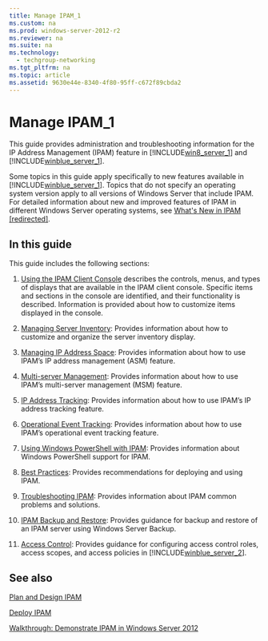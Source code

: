 ```yaml
---
title: Manage IPAM_1
ms.custom: na
ms.prod: windows-server-2012-r2
ms.reviewer: na
ms.suite: na
ms.technology: 
  - techgroup-networking
ms.tgt_pltfrm: na
ms.topic: article
ms.assetid: 9630e44e-8340-4f80-95ff-c672f89cbda2
---
```

# Manage IPAM_1
This guide provides administration and troubleshooting information for the IP Address Management \(IPAM\) feature in [!INCLUDE[win8_server_1](../Token/win8_server_1_md.md)] and [!INCLUDE[winblue_server_1](../Token/winblue_server_1_md.md)].  
  
Some topics in this guide apply specifically to new features available in [!INCLUDE[winblue_server_1](../Token/winblue_server_1_md.md)]. Topics that do not specify an operating system version apply to all versions of Windows Server that include IPAM. For detailed information about new and improved features of IPAM in different Windows Server operating systems, see [What's New in IPAM \[redirected\]](assetId:///7c63bdb6-af0f-4fbf-ace9-10b807bfeede).  
  
## In this guide  
This guide includes the following sections:  
  
1.  [Using the IPAM Client Console](../Topic/Using-the-IPAM-Client-Console.md) describes the controls, menus, and types of displays that are available in the IPAM client console. Specific items and sections in the console are identified, and their functionality is described. Information is provided about how to customize items displayed in the console.  
  
2.  [Managing Server Inventory](../Topic/Managing-Server-Inventory.md): Provides information about how to customize and organize the server inventory display.  
  
3.  [Managing IP Address Space](../Topic/Managing-IP-Address-Space.md): Provides information about how to use IPAM’s IP address management \(ASM\) feature.  
  
4.  [Multi-server Management](../Topic/Multi-server-Management.md): Provides information about how to use IPAM’s multi\-server management \(MSM\) feature.  
  
5.  [IP Address Tracking](../Topic/IP-Address-Tracking.md): Provides information about how to use IPAM’s IP address tracking feature.  
  
6.  [Operational Event Tracking](../Topic/Operational-Event-Tracking.md): Provides information about how to use IPAM’s operational event tracking feature.  
  
7.  [Using Windows PowerShell with IPAM](../Topic/Using-Windows-PowerShell-with-IPAM.md): Provides information about Windows PowerShell support for IPAM.  
  
8.  [Best Practices](../Topic/Best-Practices.md): Provides recommendations for deploying and using IPAM.  
  
9. [Troubleshooting IPAM](../Topic/Troubleshooting-IPAM.md): Provides information about IPAM common problems and solutions.  
  
10. [IPAM Backup and Restore](../Topic/IPAM-Backup-and-Restore.md): Provides guidance for backup and restore of an IPAM server using Windows Server Backup.  
  
11. [Access Control](../Topic/Access-Control.md): Provides guidance for configuring access control roles, access scopes, and access policies in [!INCLUDE[winblue_server_2](../Token/winblue_server_2_md.md)].  
  
## See also  
[Plan and Design IPAM](../Topic/Plan-and-Design-IPAM.md)  
  
[Deploy IPAM](../Topic/Deploy-IPAM.md)  
  
[Walkthrough: Demonstrate IPAM in Windows Server 2012](../Topic/Walkthrough--Demonstrate-IPAM-in-Windows-Server-2012.md)  
  

